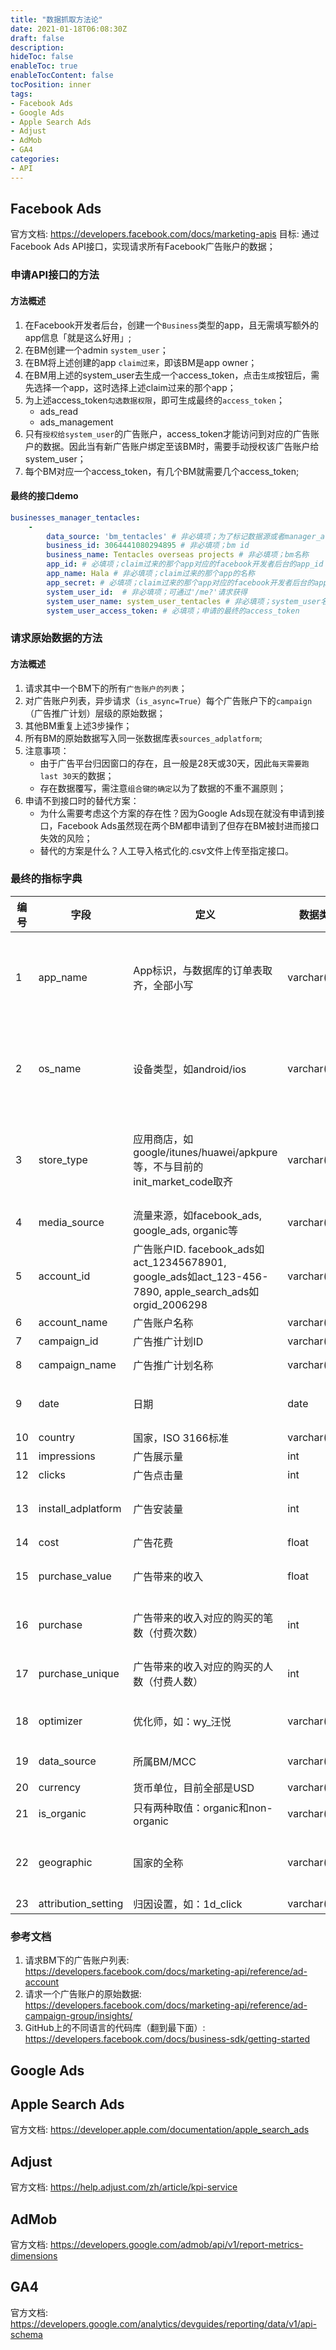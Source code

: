 ```yaml
---
title: "数据抓取方法论"
date: 2021-01-18T06:08:30Z
draft: false
description: 
hideToc: false
enableToc: true
enableTocContent: false
tocPosition: inner
tags:
- Facebook Ads
- Google Ads
- Apple Search Ads
- Adjust
- AdMob
- GA4
categories:
- API
---
```


## Facebook Ads
 
官方文档: https://developers.facebook.com/docs/marketing-apis
目标: 通过Facebook Ads API接口，实现请求所有Facebook广告账户的数据；

### 申请API接口的方法

#### 方法概述

1. 在Facebook开发者后台，创建一个`Business`类型的app，且无需填写额外的app信息「就是这么好用」;
2. 在BM创建一个admin `system_user`；
3. 在BM将上述创建的app `claim过来`，即该BM是app owner；
4. 在BM用上述的system_user去生成一个access_token，点击`生成`按钮后，需先选择一个app，这时选择上述claim过来的那个app；
5. 为上述access_token`勾选数据权限`，即可生成最终的`access_token`；
   - ads_read
   - ads_management
6. 只有`授权给system_user`的广告账户，access_token才能访问到对应的广告账户的数据。因此当有新广告账户绑定至该BM时，需要手动授权该广告账户给system_user；
7. 每个BM对应一个access_token，有几个BM就需要几个access_token;

#### 最终的接口demo

```yaml
businesses_manager_tentacles:
	-
		data_source: 'bm_tentacles' # 非必填项；为了标记数据源或者manager_account
		business_id: 3064441080294895 # 非必填项；bm id
		business_name: Tentacles overseas projects # 非必填项；bm名称
		app_id: # 必填项；claim过来的那个app对应的facebook开发者后台的app_id
		app_name: Hala # 非必填项；claim过来的那个app的名称
		app_secret: # 必填项；claim过来的那个app对应的facebook开发者后台的app_secret
		system_user_id:  # 非必填项；可通过'/me?'请求获得
		system_user_name: system_user_tentacles # 非必填项；system_user名称
		system_user_access_token: # 必填项；申请的最终的access_token
```

### 请求原始数据的方法

#### 方法概述

1. 请求其中一个BM下的所有`广告账户的列表`；
2. 对广告账户列表，异步请求（`is_async=True`）每个广告账户下的`campaign`（广告推广计划）层级的原始数据；
3. 其他BM重复上述3步操作；
4. 所有BM的原始数据写入同一张数据库表`sources_adplatform`;
5. 注意事项：
   - 由于广告平台归因窗口的存在，且一般是28天或30天，因此`每天需要跑last 30天`的数据；
   - 存在数据覆写，需注意`组合键的确定`以为了数据的不重不漏原则；
6. 申请不到接口时的替代方案：
   - 为什么需要考虑这个方案的存在性？因为Google Ads现在就没有申请到接口，Facebook Ads虽然现在两个BM都申请到了但存在BM被封进而接口失效的风险；
   - 替代的方案是什么？人工导入格式化的.csv文件上传至指定接口。

### 最终的指标字典

| 编号  | 字段 | 定义 | 数据类型 | 数据来源 | API字段 |
| --- | --- | --- | --- | --- | --- | 
| 1 | app_name | App标识，与数据库的订单表取齐，全部小写 | varchar(15) | 通过AdSet层级的AdPromotedObject对象的object_store_url或者application_id间接获得 | 具体方法见fb_campaign_promoted_object.py |
| 2 | os_name | 设备类型，如android/ios | varchar(7)  | 通过AdSet层级的AdPromotedObject对象的object_store_url或者application_id间接获得 | 具体方法见fb_campaign_promoted_object.py |
| 3 | store_type | 应用商店，如google/itunes/huawei/apkpure等，不与目前的init_market_code取齐 | varchar(10) | 通过AdSet层级的AdPromotedObject对象的object_store_url或者application_id间接获得 | 具体方法见fb_campaign_promoted_object.py |
| 4 | media_source | 流量来源，如facebook_ads, google_ads, organic等 | varchar(25) | 通过请求时的access_token确定 | / |
| 5 | account_id | 广告账户ID. facebook_ads如act_12345678901, google_ads如act_123-456-7890, apple_search_ads如orgid_2006298 | varchar(25) | API | account_id |
| 6 | account_name | 广告账户名称 | varchar(50) | API | account_name |
| 7 | campaign_id | 广告推广计划ID | varchar(20) | API | 'level': 'campaign', campaign_id |
| 8 | campaign_name | 广告推广计划名称 | varchar(255) | API | 'level': 'campaign', campaign_name |
| 9 | date | 日期 | date | API | 由date_start + date_stop + time_increment确定，理论上我们应该是分天请求 |
| 10 | country | 国家，ISO 3166标准 | varchar(7) | API | 'breakdowns': ['country'] |
| 11 | impressions | 广告展示量 | int | API | impressions |
| 12 | clicks | 广告点击量 | int | API | clicks |
| 13 | install_adplatform | 广告安装量 | int | API | actions, 这个字段返回一个json格式的，需要使用'filtering'，具体方法见fb_campaign_insights.py |
| 14 | cost | 广告花费 | float | API | spend |
| 15 | purchase_value | 广告带来的收入 | float | API | actions, 这个字段返回一个json格式的，需要使用'filtering'，具体方法见fb_campaign_insights.py |
| 16 | purchase | 广告带来的收入对应的购买的笔数（付费次数） | int | API | actions, 这个字段返回一个json格式的，需要使用'filtering'，具体方法见fb_campaign_insights.py |
| 17 | purchase_unique | 广告带来的收入对应的购买的人数（付费人数） | int | API | actions, 这个字段返回一个json格式的，需要使用'filtering'，具体方法见fb_campaign_insights.py |
| 18 | optimizer | 优化师，如：wy_汪悦 | varchar(20) | 通过正则表达式确定，具体方法见find.py | / |
| 19 | data_source | 所属BM/MCC | varchar(25) | 通过请求时的access_token确定 | / |
| 20 | currency | 货币单位，目前全部是USD | varchar(3) | API | account_currency |
| 21 | is_organic | 只有两种取值：organic和non-organic | varchar(12) | 通过maps.yaml中的映射关系确定 |  |
| 22 | geographic | 国家的全称 | varchar(50) | 临时的字段，为了配合google_ads的本地.csv性质的数据源 | / |
| 23 | attribution_setting | 归因设置，如：1d_click | varchar(25) | API | attribution_setting  |

### 参考文档

1. 请求BM下的广告账户列表: https://developers.facebook.com/docs/marketing-api/reference/ad-account
2. 请求一个广告账户的原始数据: https://developers.facebook.com/docs/marketing-api/reference/ad-campaign-group/insights/
3. GitHub上的不同语言的代码库（翻到最下面）: https://developers.facebook.com/docs/business-sdk/getting-started

## Google Ads


## Apple Search Ads

官方文档: https://developer.apple.com/documentation/apple_search_ads


## Adjust

官方文档: https://help.adjust.com/zh/article/kpi-service



## AdMob

官方文档: https://developers.google.com/admob/api/v1/report-metrics-dimensions

## GA4

官方文档: https://developers.google.com/analytics/devguides/reporting/data/v1/api-schema